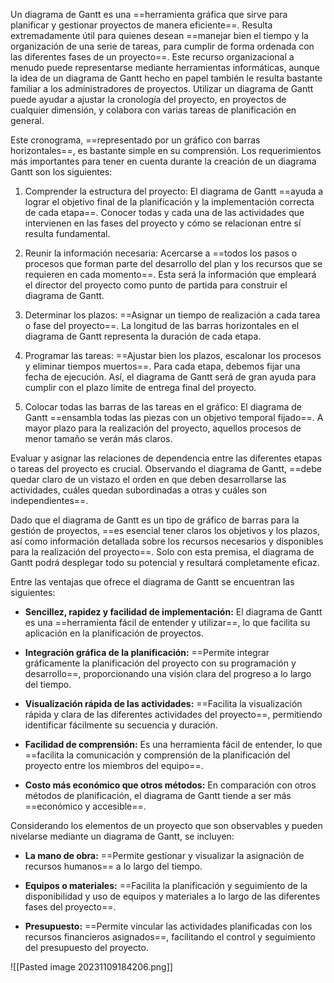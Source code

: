 Un diagrama de Gantt es una ==herramienta gráfica que sirve para planificar y gestionar proyectos de manera eficiente==. Resulta extremadamente útil para quienes desean ==manejar bien el tiempo y la organización de una serie de tareas, para cumplir de forma ordenada con las diferentes fases de un proyecto==. Este recurso organizacional a menudo puede representarse mediante herramientas informáticas, aunque la idea de un diagrama de Gantt hecho en papel también le resulta bastante familiar a los administradores de proyectos. Utilizar un diagrama de Gantt puede ayudar a ajustar la cronología del proyecto, en proyectos de cualquier dimensión, y colabora con varias tareas de planificación en general.

Este cronograma, ==representado por un gráfico con barras horizontales==, es bastante simple en su comprensión. Los requerimientos más importantes para tener en cuenta durante la creación de un diagrama Gantt son los siguientes:

1. Comprender la estructura del proyecto: El diagrama de Gantt ==ayuda a lograr el objetivo final de la planificación y la implementación correcta de cada etapa==. Conocer todas y cada una de las actividades que intervienen en las fases del proyecto y cómo se relacionan entre sí resulta fundamental.

2. Reunir la información necesaria: Acercarse a ==todos los pasos o procesos que forman parte del desarrollo del plan y los recursos que se requieren en cada momento==. Esta será la información que empleará el director del proyecto como punto de partida para construir el diagrama de Gantt.

3. Determinar los plazos: ==Asignar un tiempo de realización a cada tarea o fase del proyecto==. La longitud de las barras horizontales en el diagrama de Gantt representa la duración de cada etapa.

4. Programar las tareas: ==Ajustar bien los plazos, escalonar los procesos y eliminar tiempos muertos==. Para cada etapa, debemos fijar una fecha de ejecución. Así, el diagrama de Gantt será de gran ayuda para cumplir con el plazo límite de entrega final del proyecto.

5. Colocar todas las barras de las tareas en el gráfico: El diagrama de Gantt ==ensambla todas las piezas con un objetivo temporal fijado==. A mayor plazo para la realización del proyecto, aquellos procesos de menor tamaño se verán más claros.

Evaluar y asignar las relaciones de dependencia entre las diferentes etapas o tareas del proyecto es crucial. Observando el diagrama de Gantt, ==debe quedar claro de un vistazo el orden en que deben desarrollarse las actividades, cuáles quedan subordinadas a otras y cuáles son independientes==.

Dado que el diagrama de Gantt es un tipo de gráfico de barras para la gestión de proyectos, ==es esencial tener claros los objetivos y los plazos, así como información detallada sobre los recursos necesarios y disponibles para la realización del proyecto==. Solo con esta premisa, el diagrama de Gantt podrá desplegar todo su potencial y resultará completamente eficaz.

Entre las ventajas que ofrece el diagrama de Gantt se encuentran las siguientes:

- **Sencillez, rapidez y facilidad de implementación:** El diagrama de Gantt es una ==herramienta fácil de entender y utilizar==, lo que facilita su aplicación en la planificación de proyectos.

- **Integración gráfica de la planificación:** ==Permite integrar gráficamente la planificación del proyecto con su programación y desarrollo==, proporcionando una visión clara del progreso a lo largo del tiempo.

- **Visualización rápida de las actividades:** ==Facilita la visualización rápida y clara de las diferentes actividades del proyecto==, permitiendo identificar fácilmente su secuencia y duración.

- **Facilidad de comprensión:** Es una herramienta fácil de entender, lo que ==facilita la comunicación y comprensión de la planificación del proyecto entre los miembros del equipo==.

- **Costo más económico que otros métodos:** En comparación con otros métodos de planificación, el diagrama de Gantt tiende a ser más ==económico y accesible==.

Considerando los elementos de un proyecto que son observables y pueden nivelarse mediante un diagrama de Gantt, se incluyen:

- **La mano de obra:** ==Permite gestionar y visualizar la asignación de recursos humanos== a lo largo del tiempo.

- **Equipos o materiales:** ==Facilita la planificación y seguimiento de la disponibilidad y uso de equipos y materiales a lo largo de las diferentes fases del proyecto==.

- **Presupuesto:** ==Permite vincular las actividades planificadas con los recursos financieros asignados==, facilitando el control y seguimiento del presupuesto del proyecto.

![[Pasted image 20231109184206.png]]